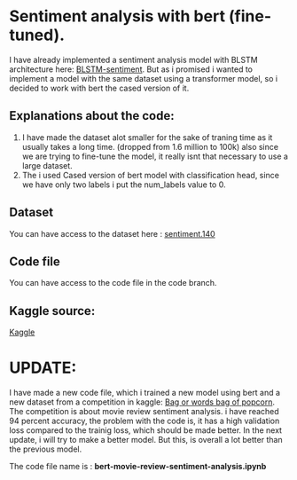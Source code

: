 # Sentiment analysis with bert (fine-tuned).
I have already implemented a sentiment analysis model with BLSTM architecture here: [BLSTM-sentiment](https://github.com/Shahbodshs/Sentiment-Analysis).
But as i promised i wanted to implement a model with the same dataset using a transformer model, so i decided to work with bert the cased version of it. 
## Explanations about the code: 
1. I have made the dataset alot smaller for the sake of traning time as it usually takes a long time. (dropped from 1.6 million to 100k) also since we are trying to fine-tune the model, it really isnt 
that necessary to use a large dataset. 
2.  The i used Cased version of bert model with classification head, since we have only two labels i put the num_labels value to 0.
## Dataset
You can have access to the dataset here : [sentiment.140](https://www.kaggle.com/datasets/kazanova/sentiment140)
## Code file
You can have access to the code file in the code branch. 

## Kaggle source: 
[Kaggle](https://www.kaggle.com/code/shahbodsobhkhiz/sentiment-analysis-with-bert)

# UPDATE:
I have made a new code file, which i trained a new model using bert and a new dataset from a competition in kaggle: [Bag or words bag of popcorn](https://www.kaggle.com/competitions/word2vec-nlp-tutorial).
The competition is about movie review sentiment analysis. 
i have reached 94 percent accuracy, the problem with the code is, it has a high validation loss compared to the trainig loss, which should be made better. 
In the next update, i will try to make a better model. 
But this, is overall a lot better than the previous model. 

The code file name is : __bert-movie-review-sentiment-analysis.ipynb__ 
